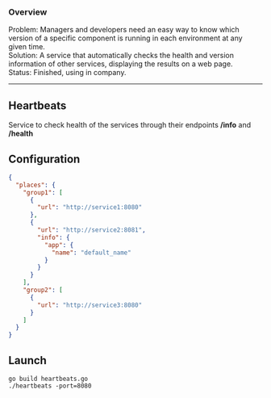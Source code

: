 ### Overview
Problem: Managers and developers need an easy way to know which version of a specific component is running in each environment at any given time.\
Solution: A service that automatically checks the health and version information of other services, displaying the results on a web page.\
Status: Finished, using in company.

----

## Heartbeats
Service to check health of the services through their endpoints **/info** and **/health**
## Configuration
```json
{
  "places": {
    "group1": [
      {
        "url": "http://service1:8080"
      },
      {
        "url": "http://service2:8081",
        "info": {
          "app": {
            "name": "default_name"
          }
        }
      }
    ],
    "group2": [
      {
        "url": "http://service3:8080"
      }
    ]
  }
}
```
## Launch
```
go build heartbeats.go
./heartbeats -port=8080
```
